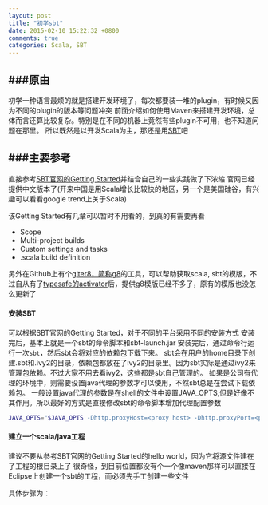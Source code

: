 ```yaml
---
layout: post
title: "初学sbt"
date: 2015-02-10 15:22:32 +0800
comments: true
categories: Scala, SBT
---
```


###原由
---
初学一种语言最烦的就是搭建开发环境了，每次都要装一堆的plugin，有时候又因为不同的plugin的版本等问题冲突
前面介绍如何使用Maven来搭建开发环境，总体而言还算比较复杂。特别是在不同的机器上竟然有些plugin不可用，也不知道问题在那里。
所以既然是以开发Scala为主，那还是用[SBT](http://scala-sbt.org)吧


###主要参考
---
直接参考[SBT官网的Getting Started](http://www.scala-sbt.org/0.13/tutorial/index.html)并结合自己的一些实践做了下浓缩
官网已经提供中文版本了(开来中国是用Scala增长比较快的地区，另一个是美国硅谷，有兴趣可以看看google trend上关于Scala)

该Getting Started有几章可以暂时不用看的，到真的有需要再看
- Scope
- Multi-project builds
- Custom settings and tasks
- .scala build definition

另外在Github上有个[giter8，简称g8](https://github.com/n8han/giter8)的工具，可以帮助获取scala, sbt的模版，不过自从有了[typesafe的activator](http://typesafe.com/get-started)后，提供g8模版已经不多了，原有的模版也没怎么更新了

#### 安装SBT
可以根据SBT官网的Getting Started，对于不同的平台采用不同的安装方式
安装完后，基本上就是一个sbt的命令脚本和sbt-launch.jar
安装完后，通过命令行运行一次`sbt`，然后sbt会将对应的依赖包下载下来。
sbt会在用户的home目录下创建.sbt和.ivy2的目录，依赖包都放在了ivy2的目录里。因为sbt实际是通过ivy2来管理包依赖。不过大家不用去看ivy2，这些都是sbt自己管理的。
如果是公司有代理的环境中，则需要设置java代理的参数才可以使用，不然sbt总是在尝试下载依赖包。
一般设置java代理的参数是在shell的文件中设置JAVA_OPTS,但是好像不其作用。所以最好的方式是直接修改sbt的命令脚本增加代理配置参数

``` sh
JAVA_OPTS="$JAVA_OPTS -Dhttp.proxyHost=<proxy host> -Dhttp.proxyPort=<proxy port> -Dhttps.proxyHost=<proxy host> -Dhttps.proxyPort=<proxy port>"
```

#### 建立一个scala/java工程
建议不要从参考SBT官网的Getting Started的hello world，因为它将源文件建在了工程的根目录上了
很奇怪，到目前位置都没有个一个像maven那样可以直接在Eclipse上创建一个sbt的工程，而必须先手工创建一些文件

具体步骤为：




